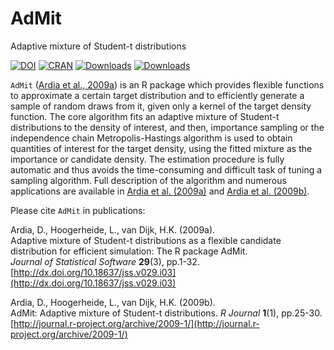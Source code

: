 # AdMit
Adaptive mixture of Student-t distributions

[![DOI](https://zenodo.org/badge/59887530.svg)](https://zenodo.org/badge/latestdoi/59887530)
[![CRAN](http://www.r-pkg.org/badges/version/AdMit)](https://cran.r-project.org/package=AdMit) 
[![Downloads](http://cranlogs.r-pkg.org/badges/AdMit?color=brightgreen)](http://www.r-pkg.org/pkg/AdMit)
[![Downloads](http://cranlogs.r-pkg.org/badges/grand-total/AdMit?color=brightgreen)](http://www.r-pkg.org/pkg/AdMit)

`AdMit` ([Ardia et al., 2009a](http://dx.doi.org/10.18637/jss.v029.i03)) is an R package which provides 
flexible functions to approximate a certain target distribution and to efficiently generate a sample of 
random draws from it, given only a kernel of the target density function. The core 
algorithm fits an adaptive mixture of Student-t distributions to the density of interest, and then, 
importance sampling or the independence chain Metropolis-Hastings algorithm is used to obtain 
quantities of interest for the target density, using the fitted mixture as the importance or 
candidate density. The estimation procedure is fully automatic and thus avoids the 
time-consuming and difficult task of tuning a sampling algorithm.
Full description of the algorithm and numerous applications are available in [Ardia et al. (2009a)](http://dx.doi.org/10.18637/jss.v029.i03) and [Ardia et al. (2009b)](http://journal.r-project.org/archive/2009-1/).

Please cite `AdMit` in publications:

Ardia, D., Hoogerheide, L., van Dijk, H.K. (2009a).  
Adaptive mixture of Student-t distributions as a flexible candidate 
distribution for efficient simulation: The R package AdMit.  
_Journal of Statistical Software_ **29**(3), pp.1-32.   
[http://dx.doi.org/10.18637/jss.v029.i03](http://dx.doi.org/10.18637/jss.v029.i03)


Ardia, D., Hoogerheide, L., van Dijk, H.K. (2009b).  
AdMit: Adaptive mixture of Student-t distributions. 
_R Journal_ **1**(1), pp.25-30.   
[http://journal.r-project.org/archive/2009-1/](http://journal.r-project.org/archive/2009-1/)